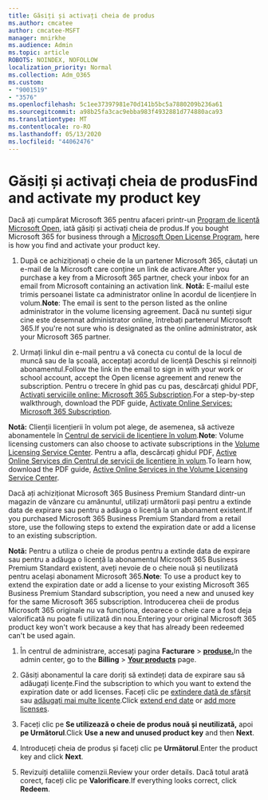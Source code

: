 ```yaml
---
title: Găsiți și activați cheia de produs
ms.author: cmcatee
author: cmcatee-MSFT
manager: mnirkhe
ms.audience: Admin
ms.topic: article
ROBOTS: NOINDEX, NOFOLLOW
localization_priority: Normal
ms.collection: Adm_O365
ms.custom:
- "9001519"
- "3576"
ms.openlocfilehash: 5c1ee37397981e70d141b5bc5a7880209b236a61
ms.sourcegitcommit: a98b25fa3cac9ebba983f4932881d774880aca93
ms.translationtype: MT
ms.contentlocale: ro-RO
ms.lasthandoff: 05/13/2020
ms.locfileid: "44062476"
---
```

# <a name="find-and-activate-my-product-key"></a><span data-ttu-id="fcf22-102">Găsiți și activați cheia de produs</span><span class="sxs-lookup"><span data-stu-id="fcf22-102">Find and activate my product key</span></span>

<span data-ttu-id="fcf22-103">Dacă ați cumpărat Microsoft 365 pentru afaceri printr-un [Program de licență Microsoft Open](https://go.microsoft.com/fwlink/p/?LinkID=613298), iată găsiți și activați cheia de produs.</span><span class="sxs-lookup"><span data-stu-id="fcf22-103">If you bought Microsoft 365 for business through a [Microsoft Open License Program](https://go.microsoft.com/fwlink/p/?LinkID=613298), here is how you find and activate your product key.</span></span>

1. <span data-ttu-id="fcf22-104">După ce achiziționați o cheie de la un partener Microsoft 365, căutați un e-mail de la Microsoft care conține un link de activare.</span><span class="sxs-lookup"><span data-stu-id="fcf22-104">After you purchase a key from a Microsoft 365 partner, check your inbox for an email from Microsoft containing an activation link.</span></span>  <span data-ttu-id="fcf22-105">**Notă:** E-mailul este trimis persoanei listate ca administrator online în acordul de licențiere în volum.</span><span class="sxs-lookup"><span data-stu-id="fcf22-105">**Note**: The email is sent to the person listed as the online administrator in the volume licensing agreement.</span></span>  <span data-ttu-id="fcf22-106">Dacă nu sunteți sigur cine este desemnat administrator online, întrebați partenerul Microsoft 365.</span><span class="sxs-lookup"><span data-stu-id="fcf22-106">If you're not sure who is designated as the online administrator, ask your Microsoft 365 partner.</span></span>

2. <span data-ttu-id="fcf22-107">Urmați linkul din e-mail pentru a vă conecta cu contul de la locul de muncă sau de la școală, acceptați acordul de licență Deschis și reînnoiți abonamentul.</span><span class="sxs-lookup"><span data-stu-id="fcf22-107">Follow the link in the email to sign in with your work or school account, accept the Open license agreement and renew the subscription.</span></span>  <span data-ttu-id="fcf22-108">Pentru o trecere în ghid pas cu pas, descărcați ghidul PDF, [Activați serviciile online: Microsoft 365 Subscription](https://go.microsoft.com/fwlink/p/?LinkId=618100).</span><span class="sxs-lookup"><span data-stu-id="fcf22-108">For a step-by-step walkthrough, download the PDF guide, [Activate Online Services: Microsoft 365 Subscription](https://go.microsoft.com/fwlink/p/?LinkId=618100).</span></span> 

<span data-ttu-id="fcf22-109">**Notă:** Clienții licențierii în volum pot alege, de asemenea, să activeze abonamentele în [Centrul de servicii de licențiere în volum](https://go.microsoft.com/fwlink/p/?LinkID=282016).</span><span class="sxs-lookup"><span data-stu-id="fcf22-109">**Note**: Volume licensing customers can also choose to activate subscriptions in the [Volume Licensing Service Center](https://go.microsoft.com/fwlink/p/?LinkID=282016).</span></span>  <span data-ttu-id="fcf22-110">Pentru a afla, descărcați ghidul PDF, [Active Online Services din Centrul de servicii de licențiere în volum](https://go.microsoft.com/fwlink/p/?LinkId=618096).</span><span class="sxs-lookup"><span data-stu-id="fcf22-110">To learn how, download the PDF guide, [Active Online Services in the Volume Licensing Service Center](https://go.microsoft.com/fwlink/p/?LinkId=618096).</span></span>

<span data-ttu-id="fcf22-111">Dacă ați achiziționat Microsoft 365 Business Premium Standard dintr-un magazin de vânzare cu amănuntul, utilizați următorii pași pentru a extinde data de expirare sau pentru a adăuga o licență la un abonament existent.</span><span class="sxs-lookup"><span data-stu-id="fcf22-111">If you purchased Microsoft 365 Business Premium Standard from a retail store, use the following steps to extend the expiration date or add a license to an existing subscription.</span></span>

<span data-ttu-id="fcf22-112">**Notă:** Pentru a utiliza o cheie de produs pentru a extinde data de expirare sau pentru a adăuga o licență la abonamentul Microsoft 365 Business Premium Standard existent, aveți nevoie de o cheie nouă și neutilizată pentru același abonament Microsoft 365.</span><span class="sxs-lookup"><span data-stu-id="fcf22-112">**Note**: To use a product key to extend the expiration date or add a license to your existing Microsoft 365 Business Premium Standard subscription, you need a new and unused key for the same Microsoft  365 subscription.</span></span>  <span data-ttu-id="fcf22-113">Introducerea cheii de produs Microsoft 365 originale nu va funcționa, deoarece o cheie care a fost deja valorificată nu poate fi utilizată din nou.</span><span class="sxs-lookup"><span data-stu-id="fcf22-113">Entering your original Microsoft  365 product key won't work because a key that has already been redeemed can't be used again.</span></span>

1. <span data-ttu-id="fcf22-114">În centrul de administrare, accesați pagina **Facturare**  >  **[produse.](https://go.microsoft.com/fwlink/p/?linkid=842054)**</span><span class="sxs-lookup"><span data-stu-id="fcf22-114">In the admin center, go to the **Billing** > **[Your products](https://go.microsoft.com/fwlink/p/?linkid=842054)** page.</span></span>

2. <span data-ttu-id="fcf22-115">Găsiți abonamentul la care doriți să extindeți data de expirare sau să adăugați licențe.</span><span class="sxs-lookup"><span data-stu-id="fcf22-115">Find the subscription to which you want to extend the expiration date or add licenses.</span></span>  <span data-ttu-id="fcf22-116">Faceți clic pe [extindere dată de sfârșit](https://go.microsoft.com/fwlink/p/?linkid=842054) sau [adăugați mai multe licențe](https://go.microsoft.com/fwlink/p/?linkid=842054).</span><span class="sxs-lookup"><span data-stu-id="fcf22-116">Click [extend end date](https://go.microsoft.com/fwlink/p/?linkid=842054) or [add more licenses](https://go.microsoft.com/fwlink/p/?linkid=842054).</span></span>

3. <span data-ttu-id="fcf22-117">Faceți clic pe **Se utilizează o cheie de produs nouă și neutilizată,** apoi **pe Următorul**.</span><span class="sxs-lookup"><span data-stu-id="fcf22-117">Click **Use a new and unused product key** and then **Next**.</span></span>

4. <span data-ttu-id="fcf22-118">Introduceți cheia de produs și faceți clic pe **Următorul**.</span><span class="sxs-lookup"><span data-stu-id="fcf22-118">Enter the product key and click **Next**.</span></span>

5. <span data-ttu-id="fcf22-119">Revizuiți detaliile comenzii.</span><span class="sxs-lookup"><span data-stu-id="fcf22-119">Review your order details.</span></span>  <span data-ttu-id="fcf22-120">Dacă totul arată corect, faceți clic pe **Valorificare**.</span><span class="sxs-lookup"><span data-stu-id="fcf22-120">If everything looks correct, click **Redeem**.</span></span>